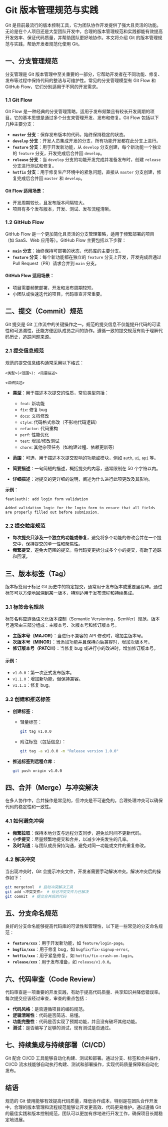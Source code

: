 # Git 版本管理规范与实践

Git 是目前最流行的版本控制工具，它为团队协作开发提供了强大且灵活的功能。无论是在个人项目还是大型团队开发中，合理的版本管理规范和实践都能有效提高开发效率、保证代码质量，并帮助团队更好地协作。本文将介绍 Git 的版本管理规范与实践，帮助开发者规范化使用 Git。

## 一、分支管理规范

分支管理是 Git 版本管理中至关重要的一部分，它帮助开发者在不同功能、修复、发布等过程中保持代码的整洁与可维护性。常见的分支管理模型有 Git Flow 和 GitHub Flow，它们分别适用于不同的开发需求。

### 1.1 Git Flow

Git Flow 是一种经典的分支管理策略，适用于发布频繁且有较长开发周期的项目。它的基本思想是通过多个分支来管理开发、发布和修复。Git Flow 包括以下几种主要分支：

- **`master` 分支**：保存发布版本的代码，始终保持稳定的状态。
- **`develop` 分支**：开发人员集成开发的分支，所有功能开发都在此分支上进行。
- **`feature` 分支**：用于开发新功能，从 `develop` 分支创建，每个新功能一个独立的 `feature` 分支，开发完成后合并回 `develop`。
- **`release` 分支**：当 `develop` 分支的功能开发完成并准备发布时，创建 `release` 分支进行测试和修复。
- **`hotfix` 分支**：用于修复生产环境中的紧急问题，直接从 `master` 分支创建，修复完成后合并回 `master` 和 `develop`。

#### Git Flow 适用场景：
- 开发周期较长，且发布版本间隔较大。
- 项目有多个发布版本，开发、测试、发布流程清晰。

### 1.2 GitHub Flow

GitHub Flow 是一个更加简化且灵活的分支管理策略，适用于频繁部署的项目（如 SaaS、Web 应用等）。GitHub Flow 主要包括以下步骤：

- **`main` 分支**：始终保持可部署的状态，代码库的主要分支。
- **`feature` 分支**：每个新功能都在独立的 `feature` 分支上开发，开发完成后通过 Pull Request（PR）请求合并到 `main` 分支。

#### GitHub Flow 适用场景：
- 项目需要频繁部署，开发和发布周期较短。
- 小团队或快速迭代的项目，代码审查非常重要。

## 二、提交（Commit）规范

Git 提交是 Git 工作流中的关键操作之一。规范的提交信息不仅能提升代码的可读性和可追溯性，还能方便团队成员之间的协作。遵循一致的提交规范有助于理解代码历史，追踪问题来源。

### 2.1 提交信息规范

规范的提交信息结构通常采用以下格式：

```
<类型>(<范围>): <简要描述>

<详细描述>
```

- **类型**：用于描述本次提交的性质，常见类型包括：
  - `feat`: 新功能
  - `fix`: 修复 bug
  - `docs`: 文档修改
  - `style`: 代码格式修改（不影响代码逻辑）
  - `refactor`: 代码重构
  - `perf`: 性能优化
  - `test`: 增加/修改测试
  - `chore`: 其他杂项任务（如构建过程、依赖更新等）

- **范围**：可选，用于描述本次提交影响的功能或模块，例如 `auth`, `ui`, `api` 等。
- **简要描述**：一句简短的描述，概括提交的内容，通常限制在 50 个字符以内。
- **详细描述**：对提交的更详细的说明，阐述为什么进行此项更改及其影响。

**示例**：

```
feat(auth): add login form validation

Added validation logic for the login form to ensure that all fields are properly filled out before submission.
```

### 2.2 提交粒度规范

- **每次提交只涉及一个独立的功能或修复**，避免将多个功能的修改合并在一个提交中，保持提交的单一性和聚焦性。
- **频繁提交**，避免大范围的提交。将代码变更拆分成多个小的提交，有助于追踪和回滚。

## 三、版本标签（Tag）

版本标签用于标记 Git 历史中的特定提交，通常用于发布版本或重要里程碑。通过标签可以方便地回溯到某一版本，特别适用于发布流程和持续集成。

### 3.1 标签命名规范

标签名称应遵循语义化版本控制（Semantic Versioning，SemVer）规范，版本号通常由三部分组成：主版本号、次版本号和修订版本号。

- **主版本号（MAJOR）**：当进行不兼容的 API 修改时，增加主版本号。
- **次版本号（MINOR）**：当添加功能并且保持向后兼容时，增加次版本号。
- **修订版本号（PATCH）**：当修复 bug 或进行小的改进时，增加修订版本号。

#### 示例：
- `v1.0.0`：第一次正式发布版本。
- `v1.1.0`：增加新功能，但保持兼容。
- `v1.1.1`：修复 bug。

### 3.2 创建和推送标签

- **创建标签**：
  - 轻量标签：
    ```bash
    git tag v1.0.0
    ```
  - 附注标签（包括信息）：
    ```bash
    git tag -a v1.0.0 -m "Release version 1.0.0"
    ```

- **推送标签到远程仓库**：
  ```bash
  git push origin v1.0.0
  ```

## 四、合并（Merge）与冲突解决

在多人协作中，合并操作是常见的，但冲突是不可避免的。合理处理冲突可以确保代码的稳定性和一致性。

### 4.1 如何避免冲突

- **频繁拉取**：保持本地分支与远程分支同步，避免长时间不更新代码。
- **小步提交**：尽量频繁地提交和合并，以减少冲突发生的几率。
- **及时沟通**：与团队成员保持沟通，避免对同一功能或文件的重复修改。

### 4.2 解决冲突

当出现冲突时，Git 会提示冲突文件，开发者需要手动解决冲突。解决冲突后的操作如下：

```bash
git mergetool  # 启动冲突解决工具
git add <冲突文件>  # 标记冲突文件为已解决
git commit  # 提交合并后的代码
```

## 五、分支命名规范

良好的分支命名能够提高代码库的可读性和管理性，以下是一些常见的分支命名规范：

- **`feature/xxx`**：用于开发新功能，如 `feature/login-page`。
- **`bugfix/xxx`**：用于修复 bug，如 `bugfix/fix-signup-error`。
- **`hotfix/xxx`**：用于紧急修复，如 `hotfix/fix-crash-on-login`。
- **`release/xxx`**：用于发布准备，如 `release/v1.0.0`。

## 六、代码审查（Code Review）

代码审查是一项重要的开发实践，有助于提高代码质量、共享知识并降低错误率。每次提交应该经过审查，审查的重点包括：

- **代码风格**：是否遵循项目的编码规范。
- **逻辑清晰性**：代码是否简洁、易懂。
- **功能完整性**：代码是否实现了预期功能，并且没有破坏其他功能。
- **测试**：是否编写了足够的测试，现有测试是否通过。

## 七、持续集成与持续部署（CI/CD）

Git 配合 CI/CD 工具能够自动化构建、测试和部署。通过分支、标签和合并操作，CI/CD 流水线能够自动执行构建、测试和部署操作，实现代码质量保障和自动化发布。

## 结语

规范的 Git 使用能够有效提高代码质量，降低协作成本，特别是在团队合作开发中，合理的版本管理和流程规范能够让开发更高效、代码更易维护。通过遵循 Git 的最佳实践和版本控制规范，团队可以更加有序地进行开发工作，确保项目长期稳定地进展。